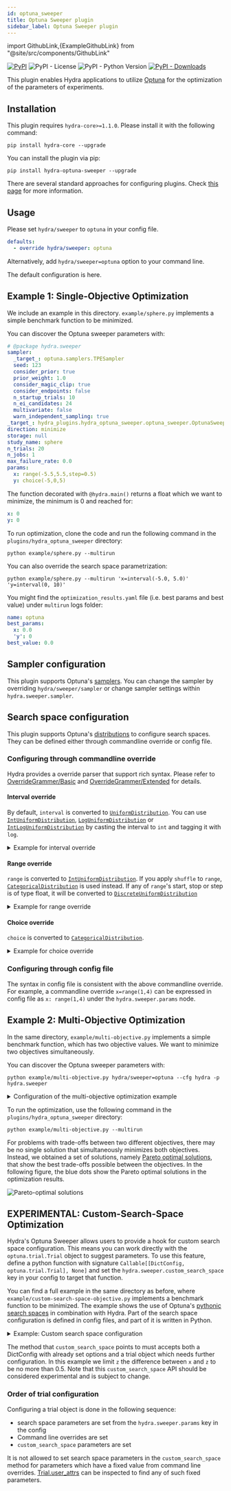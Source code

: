 ```yaml
---
id: optuna_sweeper
title: Optuna Sweeper plugin
sidebar_label: Optuna Sweeper plugin
---
```


import GithubLink,{ExampleGithubLink} from "@site/src/components/GithubLink"

[![PyPI](https://img.shields.io/pypi/v/hydra-optuna-sweeper)](https://pypi.org/project/hydra-optuna-sweeper/)
![PyPI - License](https://img.shields.io/pypi/l/hydra-optuna-sweeper)
![PyPI - Python Version](https://img.shields.io/pypi/pyversions/hydra-optuna-sweeper)
[![PyPI - Downloads](https://img.shields.io/pypi/dm/hydra-optuna-sweeper.svg)](https://pypistats.org/packages/hydra-optuna-sweeper)<ExampleGithubLink text="Example application" to="plugins/hydra_optuna_sweeper/example"/><ExampleGithubLink text="Plugin source" to="plugins/hydra_optuna_sweeper"/>


This plugin enables Hydra applications to utilize [Optuna](https://optuna.org) for the optimization of the parameters of experiments.

## Installation

This plugin requires `hydra-core>=1.1.0`. Please install it with the following command:

```commandline
pip install hydra-core --upgrade
```

You can install the plugin via pip:

```commandline
pip install hydra-optuna-sweeper --upgrade
```
There are several standard approaches for configuring plugins. Check [this page](../patterns/configuring_plugins.md) for more information.

## Usage

Please set `hydra/sweeper` to `optuna` in your config file.

```yaml
defaults:
  - override hydra/sweeper: optuna
```

Alternatively, add `hydra/sweeper=optuna` option to your command line.

The default configuration is <GithubLink to="plugins/hydra_optuna_sweeper/hydra_plugins/hydra_optuna_sweeper/config.py">here</GithubLink>.

## Example 1: Single-Objective Optimization

We include an example in <GithubLink to="plugins/hydra_optuna_sweeper/example">this directory</GithubLink>. `example/sphere.py` implements a simple benchmark function to be minimized.




You can discover the Optuna sweeper parameters with:

```yaml title="python example/sphere.py hydra/sweeper=optuna --cfg hydra -p hydra.sweeper"
# @package hydra.sweeper
sampler:
  _target_: optuna.samplers.TPESampler
  seed: 123
  consider_prior: true
  prior_weight: 1.0
  consider_magic_clip: true
  consider_endpoints: false
  n_startup_trials: 10
  n_ei_candidates: 24
  multivariate: false
  warn_independent_sampling: true
_target_: hydra_plugins.hydra_optuna_sweeper.optuna_sweeper.OptunaSweeper
direction: minimize
storage: null
study_name: sphere
n_trials: 20
n_jobs: 1
max_failure_rate: 0.0
params:
  x: range(-5.5,5.5,step=0.5)
  y: choice(-5,0,5)
```

The function decorated with `@hydra.main()` returns a float which we want to minimize, the minimum is 0 and reached for:
```yaml
x: 0
y: 0
```

To run optimization, clone the code and run the following command in the `plugins/hydra_optuna_sweeper` directory:

```commandline
python example/sphere.py --multirun
```

You can also override the search space parametrization:

```commandline
python example/sphere.py --multirun 'x=interval(-5.0, 5.0)' 'y=interval(0, 10)'
```

You might find the `optimization_results.yaml` file (i.e. best params and best value) under `multirun` logs folder:

```yaml
name: optuna
best_params:
  x: 0.0
  'y': 0
best_value: 0.0
```


## Sampler configuration
This plugin supports Optuna's [samplers](https://optuna.readthedocs.io/en/stable/reference/samplers.html).
You can change the sampler by overriding `hydra/sweeper/sampler` or change sampler settings within `hydra.sweeper.sampler`.

## Search space configuration

This plugin supports Optuna's [distributions](https://optuna.readthedocs.io/en/stable/reference/distributions.html) to configure search spaces. They can be defined either through commandline override or config file.

### Configuring through commandline override

Hydra provides a override parser that support rich syntax. Please refer to [OverrideGrammer/Basic](../advanced/override_grammar/basic.md) and [OverrideGrammer/Extended](../advanced/override_grammar/extended.md) for details.

#### Interval override

By default, `interval` is converted to [`UniformDistribution`](https://optuna.readthedocs.io/en/stable/reference/generated/optuna.distributions.UniformDistribution.html). You can use [`IntUniformDistribution`](https://optuna.readthedocs.io/en/stable/reference/generated/optuna.distributions.IntUniformDistribution.html), [`LogUniformDistribution`](https://optuna.readthedocs.io/en/stable/reference/generated/optuna.distributions.LogUniformDistribution.html) or [`IntLogUniformDistribution`](https://optuna.readthedocs.io/en/stable/reference/generated/optuna.distributions.IntLogUniformDistribution.html) by casting the interval to `int` and tagging it with `log`.

<details>
  <summary>Example for interval override</summary>

  ```commandline
  python example/sphere.py --multirun 'x=int(interval(-5.0, 5.0))' 'y=tag(log, interval(1, 10))'
  ```

  The output is as follows:

  ```commandline
  [HYDRA] Study name: sphere
  [HYDRA] Storage: None
  [HYDRA] Sampler: TPESampler
  [HYDRA] Directions: ['minimize']
  [HYDRA] Launching 1 jobs locally
  [HYDRA] 	#0 : x=-3 y=1.6859762540733367
  [HYDRA] Launching 1 jobs locally
  [HYDRA] 	#1 : x=1 y=5.237816870668193
  ...
  [HYDRA] Best parameters: {'x': 0, 'y': 1.0929184723430116}
  [HYDRA] Best value: 1.1944707871885822
  ```

</details>

#### Range override

`range` is converted to [`IntUniformDistribution`](https://optuna.readthedocs.io/en/stable/reference/generated/optuna.distributions.IntUniformDistribution.html). If you apply `shuffle` to `range`, [`CategoricalDistribution`](https://optuna.readthedocs.io/en/stable/reference/generated/optuna.distributions.CategoricalDistribution.html) is used instead.
If any of `range`'s start, stop or step is of type float, it will be converted to [`DiscreteUniformDistribution`](https://optuna.readthedocs.io/en/stable/reference/generated/optuna.distributions.DiscreteUniformDistribution.html)

<details>
  <summary>Example for range override</summary>

  ```commandline
  python example/sphere.py --multirun 'x=range(-5.0, 5.0)' 'y=shuffle(range(-5, 5))'
  ```

  The output is as follows:

  ```commandline
  [HYDRA] Study name: sphere
  [HYDRA] Storage: None
  [HYDRA] Sampler: TPESampler
  [HYDRA] Directions: ['minimize']
  [HYDRA] Launching 1 jobs locally
  [HYDRA] 	#0 : x=-3 y=-4
  [HYDRA] Launching 1 jobs locally
  [HYDRA] 	#1 : x=1 y=-1
  ...
  [HYDRA] Best parameters: {'x': 0, 'y': -1}
  [HYDRA] Best value: 1.0
  ```

</details>

#### Choice override

`choice` is converted to [`CategoricalDistribution`](https://optuna.readthedocs.io/en/stable/reference/generated/optuna.distributions.CategoricalDistribution.html).

<details>
  <summary>Example for choice override</summary>

  ```commandline
  python example/sphere.py --multirun 'x=choice(-5.0, 0.0, 5.0)' 'y=choice(0, 1, 2, 3, 4, 5)'
  ```

  The output is as follows:

  ```commandline
  [HYDRA] Study name: sphere
  [HYDRA] Storage: None
  [HYDRA] Sampler: TPESampler
  [HYDRA] Directions: ['minimize']
  [HYDRA] Launching 1 jobs locally
  [HYDRA] 	#0 : x=5.0 y=5
  [HYDRA] Launching 1 jobs locally
  [HYDRA] 	#1 : x=5.0 y=2
  ...
  [HYDRA] Best parameters: {'x': 0.0, 'y': 0}
  [HYDRA] Best value: 0.0
  ```

</details>

### Configuring through config file

The syntax in config file is consistent with the above commandline override. For example, a commandline override
`x=range(1,4)` can be expressed in config file as `x: range(1,4)` under the `hydra.sweeper.params` node.

## Example 2:  Multi-Objective Optimization

In the same directory, `example/multi-objective.py` implements a simple benchmark function, which has two objective values. We want to minimize two objectives simultaneously.

You can discover the Optuna sweeper parameters with:

```commandline
python example/multi-objective.py hydra/sweeper=optuna --cfg hydra -p hydra.sweeper
```

<details>
  <summary>Configuration of the multi-objective optimization example</summary>

  ```yaml
  # @package hydra.sweeper
  sampler:
    _target_: optuna.samplers.NSGAIISampler
    seed: 123
    population_size: 50
    mutation_prob: null
    crossover_prob: 0.9
    swapping_prob: 0.5
    constraints_func: null
  _target_: hydra_plugins.hydra_optuna_sweeper.optuna_sweeper.OptunaSweeper
  direction:
  - minimize
  - minimize
  storage: null
  study_name: multi-objective
  n_trials: 20
  n_jobs: 1
  params:
    x: range(0, 5, step=0.5)
    y: range(0, 3, step=0.5)
  ```
</details>


To run the optimization, use the following command in the `plugins/hydra_optuna_sweeper` directory:

```commandline
python example/multi-objective.py --multirun
```

For problems with trade-offs between two different objectives, there may be no single solution that simultaneously minimizes both objectives. Instead, we obtained a set of solutions, namely [Pareto optimal solutions](https://en.wikipedia.org/wiki/Pareto_efficiency), that show the best trade-offs possible between the objectives. In the following figure, the blue dots show the Pareto optimal solutions in the optimization results.

![Pareto-optimal solutions](/plugins/optuna_sweeper/multi_objective_result.png)

## EXPERIMENTAL:  Custom-Search-Space Optimization

Hydra's Optuna Sweeper allows users to provide a hook for custom search space configuration.
This means you can work directly with the `optuna.trial.Trial` object to suggest parameters.
To use this feature, define a python function with signature `Callable[[DictConfig, optuna.trial.Trial], None]`
and set the `hydra.sweeper.custom_search_space` key in your config to target that function.

You can find a full example in the same directory as before, where `example/custom-search-space-objective.py` implements a benchmark function to be minimized.
The example shows the use of Optuna's [pythonic search spaces](https://optuna.readthedocs.io/en/stable/tutorial/10_key_features/002_configurations.html) in combination with Hydra.
Part of the search space configuration is defined in config files, and part of it is written in Python.

<details>
  <summary>Example: Custom search space configuration</summary>

  ```yaml
  defaults:
    - override hydra/sweeper: optuna

  hydra:
    sweeper:
      sampler:
        seed: 123
      direction: minimize
      study_name: custom-search-space
      storage: null
      n_trials: 20
      n_jobs: 1

      params:
        x: range(-5.5, 5.5, 0.5)
        y: choice(-5, 0, 5)
      # `custom_search_space` should be a dotpath pointing to a
      # callable that provides search-space configuration logic:
      custom_search_space: .custom-search-space-objective.configure

  x: 1
  y: 1
  z: 100
  max_z_difference_from_x: 0.5
  ```
  ```python
  # example/custom-search-space-objective.py

  ...

  def configure(cfg: DictConfig, trial: Trial) -> None:
      x_value = trial.params["x"]
      trial.suggest_float(
          "z",
          x_value - cfg.max_z_difference_from_x,
          x_value + cfg.max_z_difference_from_x,
      )
      trial.suggest_float("+w", 0.0, 1.0)  # note +w here, not w as w is a new parameter

  ...
  ```

</details>

The method that `custom_search_space` points to must accepts both a DictConfig with already set options and a trial object which needs further configuration. In this example we limit `z` the difference between `x` and `z` to be no more than 0.5.
Note that this `custom_search_space` API should be considered experimental and is subject to change.

### Order of trial configuration
Configuring a trial object is done in the following sequence:
  - search space parameters are set from the `hydra.sweeper.params` key in the config
  - Command line overrides are set
  - `custom_search_space` parameters are set

It is not allowed to set search space parameters in the `custom_search_space` method for parameters which have a fixed value from command line overrides. [Trial.user_attrs](https://optuna.readthedocs.io/en/stable/reference/generated/optuna.trial.Trial.html#optuna.trial.Trial.user_attrs) can be inspected to find any of such fixed parameters.
